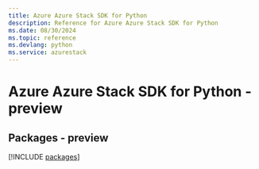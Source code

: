 ```yaml
---
title: Azure Azure Stack SDK for Python
description: Reference for Azure Azure Stack SDK for Python
ms.date: 08/30/2024
ms.topic: reference
ms.devlang: python
ms.service: azurestack
---
```

# Azure Azure Stack SDK for Python - preview
## Packages - preview
[!INCLUDE [packages](azure-stack-index.md)]